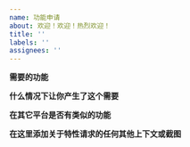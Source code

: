 ```yaml
---
name: 功能申请
about: 欢迎！欢迎！热烈欢迎！
title: ''
labels: ''
assignees: ''
---
```


**需要的功能**

**什么情况下让你产生了这个需要**

**在其它平台是否有类似的功能**

**在这里添加关于特性请求的任何其他上下文或截图**

